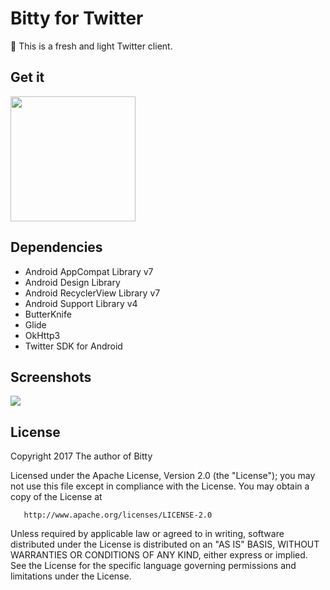 # Bitty for Twitter
:baby_chick: This is a fresh and light Twitter client.

## Get it
[<img src="https://user-images.githubusercontent.com/23082500/28900196-800fad0e-77bd-11e7-8f1b-a197609ed22c.png" width="200">](https://play.google.com/store/apps/details?id=com.robyn.bitty)

## Dependencies

*	Android AppCompat Library v7
*	Android Design Library
*	Android RecyclerView Library v7
*	Android Support Library v4
*	ButterKnife
*	Glide
*	OkHttp3
*	Twitter SDK for Android

## Screenshots
<img src="https://user-images.githubusercontent.com/23082500/28901343-85a77b54-77c5-11e7-8d15-10071f6f6461.jpg">

## License
 Copyright 2017 The author of Bitty

   Licensed under the Apache License, Version 2.0 (the "License");
   you may not use this file except in compliance with the License.
   You may obtain a copy of the License at

       http://www.apache.org/licenses/LICENSE-2.0

   Unless required by applicable law or agreed to in writing, software
   distributed under the License is distributed on an "AS IS" BASIS,
   WITHOUT WARRANTIES OR CONDITIONS OF ANY KIND, either express or implied.
   See the License for the specific language governing permissions and
   limitations under the License.
